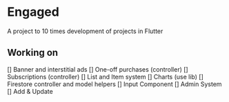 # Engaged

A project to 10 times development of projects in Flutter

## Working on

[] Banner and interstitial ads
[] One-off purchases (controller)
[] Subscriptions (controller)
[] List and Item system
[] Charts (use lib)
[] Firestore controller and model helpers
[] Input Component
[] Admin System
  [] Add & Update
